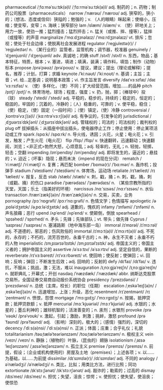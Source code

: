 pharmaceutical /ˌfɑːməˈsuːtɪk(ə)l/ /ˌfɑːrməˈsuːtɪk(ə)l/ adj. 制药的；n. 药物；制药公司股票（pharmaceuticals）
narrow /ˈnærəʊ/ /ˈnæroʊ/ adj. 狭窄的，狭小的；（想法、态度或信仰）狭隘的；勉强的；v. （人的眼睛）眯起来；使缩小，压缩；使变窄，变窄；n. 海峡；狭窄部分
lam /slæm/ /slæm/ v. （使）砰地关上；用力一放，使劲一推；猛烈撞击；猛烈抨击；n. 猛关（或推、摔、撞等），猛摔（或撞等）的声音
marginalize /ˈmɑːdʒɪnəlaɪz/ /ˈmɑːrdʒɪnəlaɪz/ vt. 排斥；忽视；使处于社会边缘；使脱离社会发展进程
regulator /ˈreɡjuleɪtə(r)/ /ˈreɡjuleɪtər/ n. （某行业的）监管者，监管机构；调节器，校准器
genuinely /ˈdʒenjuɪnli/ /ˈdʒenjuɪnli/ adv. 真诚地；的确
stuff /stʌf/ /stʌf/ n. 东西，物品；基本特征，特质，根本；v. 塞进，填进；填满，装满；填作料，填馅；制作（动物）标本
propose /prəˈpəʊz/ /prəˈpoʊz/ v. 提议，建议；提出（理论或解释）；提名，推荐；计划，打算；求婚
keynote /ˈkiːnəʊt/ /ˈkiːnoʊt/ n. 基调；主旨；主音；vt. 给…定基调；说明基本政策；vi. 作主旨发言
diversify /daɪˈvɜːsɪfaɪ/ /daɪˈvɜːrsɪfaɪ/ v. （使）多样化，（使）不同；扩大经营范围，增加……的品种
pitch /pɪtʃ/ /pɪtʃ/ n. 体育场地，球场；程度，强度；v. 扔，抛，掷；（棒球中）投（球）
steady /ˈstedi/ /ˈstedi/ adj. 平稳的，稳步的，持续的；稳定的，恒定的；稳固的，牢固的；沉着的，冷静的；（人）稳重的，可靠的；v. 使平稳，稳住；（使）稳定，（使）固定（一段时间）；（使）镇定，（使）冷静
controversial /ˌkɒntrəˈvɜːʃ(ə)l/ /ˌkɑːntrəˈvɜːrʃ(ə)l/ adj. 有争议的，引发争论的
jurisdictional /ˌdʒʊərɪsˈdɪkʃənl/ /ˌdʒʊrɪsˈdɪkʃənl/ adj. 管辖权的；司法的；司法权的；裁判权的
plug off 拔掉插头：从插座中拔出插头，使电器停止工作；停止使用：停止某项活动或工作
spark /spɑːk/ /spɑːrk/ n. 导火线，诱因；火花，火星；电火花；v. 引发，触发；产生火花（电火花）
flip /flɪp/ /flɪp/ v. 快速翻转，迅速翻动；快速翻阅，浏览；<非正式>勃然大怒，心烦意乱；adj. 轻率的，无礼；n. 轻抛，轻掷，轻击；空翻
impending /ɪmˈpendɪŋ/ /ɪmˈpendɪŋ/ adj. 即将发生的，逼近的；悬挂的；v. 迫近；（坏事）隐现；悬而未决（impend 的现在分词）
rematch /ˈriːmætʃ/ /ˈriːmætʃ/ n. 复赛；再匹配
bomber /ˈbɒmə(r)/ /ˈbɑːmər/ n. 轰炸机；投弹手
stadium /ˈsteɪdiəm/ /ˈsteɪdiəm/ n. 体育场，运动场
retaliate /rɪˈtælieɪt/ /rɪˈtælieɪt/ v. 报复，反击
stab /stæb/ /stæb/ v. 刺，戳，捅；n. 刺，戳，捅，刺（或戳、捅）的伤口
paradise /ˈpærədaɪs/ /ˈpærədaɪs/ n. （某些宗教所指的）天堂，天国；乐土（指美好的环境）
narcissus /nɑːˈsɪsəs/ /nɑːrˈsɪsəs/ n. 水仙
transaction /trænˈzækʃ(ə)n/ /trænˈzækʃ(ə)n/ n. 交易，买卖，业务
pornography /pɔːˈnɒɡrəfi/ /pɔːrˈnɑːɡrəfi/ n. 色情文学；色情描写
apologetic /əˌpɒləˈdʒetɪk/ /əˌpɑːləˈdʒetɪk/ adj. 道歉的，愧疚的
infamy /ˈɪnfəmi/ /ˈɪnfəmi/ n. 声名狼藉；恶行
upend /ʌpˈend/ /ʌpˈend/ v. 使颠倒，倒放
spearhead /ˈspɪəhed/ /ˈspɪrhed/ n. 矛头；先锋；先锋部队；vt. 带头；做先锋
Cyprus /ˈsaɪprəs/ /ˈsaɪprəs/ n. 塞浦路斯（地中海东部一岛）
immoral /ɪˈmɒrəl/ /ɪˈmɔːrəl/ adj. 不道德的，邪恶的；伤风败俗的
immortal /ɪˈmɔːt(ə)l/ /ɪˈmɔːrt(ə)l/ adj. 不死的，永存的；不朽的，流芳百世的，永垂千古的；n. 神，永生不灭者；永垂不朽的人物
imperialistic /ɪmˌpɪərɪəˈlɪstɪk/ /ɪmˌpɪrɪəlˈɪstɪk/ adj. 帝国主义的；帝国主义者的；拥护帝国主义的
assertive /əˈsɜːtɪv/ /əˈsɜːrtɪv/ adj. 坚定自信的，果断的
reverberate /rɪˈvɜːbəreɪt/ /rɪˈvɜːrbəreɪt/ vt. 使回响；使反射；使弹回；vi. 回响；反响；弹回；不断发生后效；adj. 回响的；反射的
defy /dɪˈfaɪ/ /dɪˈfaɪ/ v. 违抗，不服从；挑战，激；无法，难以
inauguration /ɪˌnɔːɡjəˈreɪʃn/ /ɪˌnɔːɡjəˈreɪʃn/ n. 就职典礼；开幕式；开创
nasdaq /ˈnæzdæk/ /ˈnæzdæk/ abbr. 纳斯达克股票交易所，全国证券交易商自动报价系统协会
presidency /ˈprezɪdənsi/ /ˈprezɪdənsi/ n. 总统（主席，校长）的职位（任期）
escalation /ˌeskəˈleɪʃ(ə)n/ /ˌeskəˈleɪʃ(ə)n/ n. 迅速增加，上涨；升级，恶化
resentment /rɪˈzentmənt/ /rɪˈzentmənt/ n. 愤恨，怨恨
mortgage /ˈmɔːɡɪdʒ/ /ˈmɔːrɡɪdʒ/ n. 按揭，抵押贷款；抵押贷款额；v. 抵押
mercurial /mɜːˈkjʊəriəl/ /mɜːrˈkjʊriəl/ adj. 水银的；水星的；墨丘利神的；雄辩机智的；活泼善变的；n. 汞剂；水银剂
provoke /prəˈvəʊk/ /prəˈvoʊk/ v. 激起，引起；激励，刺激；挑衅，激怒
profound /prəˈfaʊnd/ /prəˈfaʊnd/ adj. （影响）深刻的，极大的；（感情）强烈的，深切的
decency /ˈdiːs(ə)nsi/ /ˈdiːs(ə)nsi/ n. 正派；体面；庄重；合乎礼仪；礼貌
totalitarianism /təʊˌtæləˈteəriənɪzəm/ /toʊˌtæləˈteriənɪzəm/ n. 极权主义
vein /veɪn/ /veɪn/ n. 静脉；（植物的）叶脉，（昆虫的）翅脉
isolationism /ˌaɪsəˈleɪʃənɪzəm/ /ˌaɪsəˈleɪʃənɪzəm/ n. 孤立主义
premise /ˈpremɪs/ /ˈpremɪs/ n. 前提，假设；（企业或机构使用的）房屋及土地（premises）；上述各项；v. 以……为基础，以……为前提
dissimilar /dɪˈsɪmɪlə(r)/ /dɪˈsɪmɪlər/ adj. 不同的
analogy /əˈnælədʒi/ /əˈnælədʒi/ n. 类比，比拟；用类比方法，进行比照；同功
extortionate /ɪkˈstɔːʃənət/ /ɪkˈstɔːrʃənət/ adj. 敲诈的；勒索的；过高的
dismay /dɪsˈmeɪ/ /dɪsˈmeɪ/ n. 担忧；失望，沮丧；惊愕；v. 使担忧；使失望，使沮丧；使惊恐
